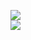 [![](https://img.shields.io/badge/Made%20With-Github%20Spray-lightgrey.svg?style=for-the-badge&logo=github)](https://github.com/Annihil/github-spray#2774)  
[![](https://i.imgur.com/2DrTn0Z.gif)](https://github.com/Annihil/github-spray)